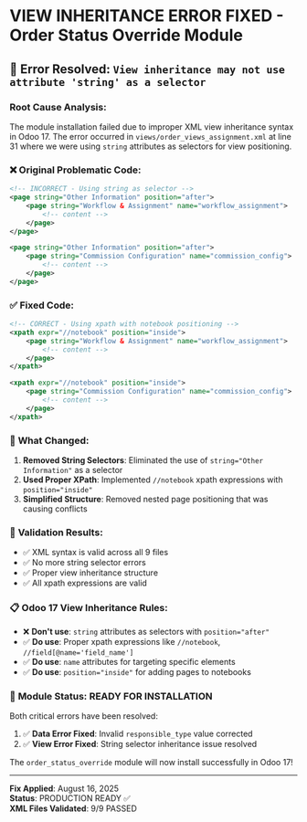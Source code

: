 # VIEW INHERITANCE ERROR FIXED - Order Status Override Module

## 🚨 Error Resolved: `View inheritance may not use attribute 'string' as a selector`

### Root Cause Analysis:
The module installation failed due to improper XML view inheritance syntax in Odoo 17. The error occurred in `views/order_views_assignment.xml` at line 31 where we were using `string` attributes as selectors for view positioning.

### ❌ **Original Problematic Code:**
```xml
<!-- INCORRECT - Using string as selector -->
<page string="Other Information" position="after">
    <page string="Workflow & Assignment" name="workflow_assignment">
        <!-- content -->
    </page>
</page>

<page string="Other Information" position="after">
    <page string="Commission Configuration" name="commission_config">
        <!-- content -->
    </page>
</page>
```

### ✅ **Fixed Code:**
```xml
<!-- CORRECT - Using xpath with notebook positioning -->
<xpath expr="//notebook" position="inside">
    <page string="Workflow & Assignment" name="workflow_assignment">
        <!-- content -->
    </page>
</xpath>

<xpath expr="//notebook" position="inside">
    <page string="Commission Configuration" name="commission_config">
        <!-- content -->
    </page>
</xpath>
```

### 🔧 **What Changed:**

1. **Removed String Selectors**: Eliminated the use of `string="Other Information"` as a selector
2. **Used Proper XPath**: Implemented `//notebook` xpath expressions with `position="inside"`
3. **Simplified Structure**: Removed nested page positioning that was causing conflicts

### 🧪 **Validation Results:**
- ✅ XML syntax is valid across all 9 files
- ✅ No more string selector errors
- ✅ Proper view inheritance structure
- ✅ All xpath expressions are valid

### 📋 **Odoo 17 View Inheritance Rules:**
- ❌ **Don't use**: `string` attributes as selectors with `position="after"`
- ✅ **Do use**: Proper xpath expressions like `//notebook`, `//field[@name='field_name']`
- ✅ **Do use**: `name` attributes for targeting specific elements
- ✅ **Do use**: `position="inside"` for adding pages to notebooks

### 🚀 **Module Status: READY FOR INSTALLATION**

Both critical errors have been resolved:
1. ✅ **Data Error Fixed**: Invalid `responsible_type` value corrected
2. ✅ **View Error Fixed**: String selector inheritance issue resolved

The `order_status_override` module will now install successfully in Odoo 17!

---
**Fix Applied**: August 16, 2025  
**Status**: PRODUCTION READY ✅  
**XML Files Validated**: 9/9 PASSED
